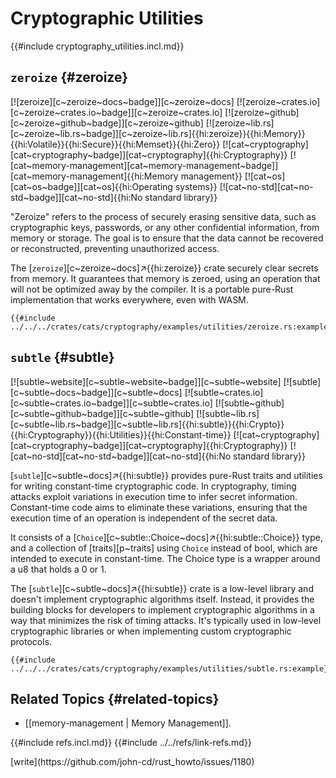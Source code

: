 # Cryptographic Utilities

{{#include cryptography_utilities.incl.md}}

## `zeroize` {#zeroize}

[![zeroize][c~zeroize~docs~badge]][c~zeroize~docs] [![zeroize~crates.io][c~zeroize~crates.io~badge]][c~zeroize~crates.io] [![zeroize~github][c~zeroize~github~badge]][c~zeroize~github] [![zeroize~lib.rs][c~zeroize~lib.rs~badge]][c~zeroize~lib.rs]{{hi:zeroize}}{{hi:Memory}}{{hi:Volatile}}{{hi:Secure}}{{hi:Memset}}{{hi:Zero}} [![cat~cryptography][cat~cryptography~badge]][cat~cryptography]{{hi:Cryptography}} [![cat~memory-management][cat~memory-management~badge]][cat~memory-management]{{hi:Memory management}} [![cat~os][cat~os~badge]][cat~os]{{hi:Operating systems}} [![cat~no-std][cat~no-std~badge]][cat~no-std]{{hi:No standard library}}

"Zeroize" refers to the process of securely erasing sensitive data, such as cryptographic keys, passwords, or any other confidential information, from memory or storage. The goal is to ensure that the data cannot be recovered or reconstructed, preventing unauthorized access.

The [`zeroize`][c~zeroize~docs]↗{{hi:zeroize}} crate securely clear secrets from memory. It guarantees that memory is zeroed, using an operation that will not be optimized away by the compiler. It is a portable pure-Rust implementation that works everywhere, even with WASM.

```rust,editable
{{#include ../../../crates/cats/cryptography/examples/utilities/zeroize.rs:example}}
```

## `subtle` {#subtle}

[![subtle~website][c~subtle~website~badge]][c~subtle~website] [![subtle][c~subtle~docs~badge]][c~subtle~docs] [![subtle~crates.io][c~subtle~crates.io~badge]][c~subtle~crates.io] [![subtle~github][c~subtle~github~badge]][c~subtle~github] [![subtle~lib.rs][c~subtle~lib.rs~badge]][c~subtle~lib.rs]{{hi:subtle}}{{hi:Crypto}}{{hi:Cryptography}}{{hi:Utilities}}{{hi:Constant-time}} [![cat~cryptography][cat~cryptography~badge]][cat~cryptography]{{hi:Cryptography}} [![cat~no-std][cat~no-std~badge]][cat~no-std]{{hi:No standard library}}

[`subtle`][c~subtle~docs]↗{{hi:subtle}} provides pure-Rust traits and utilities for writing constant-time cryptographic code. In cryptography, timing attacks exploit variations in execution time to infer secret information. Constant-time code aims to eliminate these variations, ensuring that the execution time of an operation is independent of the secret data.

It consists of a [`Choice`][c~subtle::Choice~docs]↗{{hi:subtle::Choice}} type, and a collection of [traits][p~traits] using `Choice` instead of bool, which are intended to execute in constant-time. The Choice type is a wrapper around a u8 that holds a 0 or 1.

The [`subtle`][c~subtle~docs]↗{{hi:subtle}} crate is a low-level library and doesn't implement cryptographic algorithms itself. Instead, it provides the building blocks for developers to implement cryptographic algorithms in a way that minimizes the risk of timing attacks. It's typically used in low-level cryptographic libraries or when implementing custom cryptographic protocols.

```rust,editable
{{#include ../../../crates/cats/cryptography/examples/utilities/subtle.rs:example}}
```

## Related Topics {#related-topics}

- [[memory-management | Memory Management]].

{{#include refs.incl.md}}
{{#include ../../refs/link-refs.md}}

<div class="hidden">
[write](https://github.com/john-cd/rust_howto/issues/1180)
</div>
